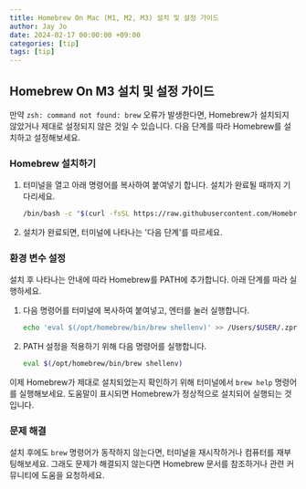 ```yaml
---
title: Homebrew On Mac (M1, M2, M3) 설치 및 설정 가이드
author: Jay Jo
date: 2024-02-17 00:00:00 +09:00
categories: [tip]
tags: [tip]
---
```


## Homebrew On M3 설치 및 설정 가이드

만약 `zsh: command not found: brew` 오류가 발생한다면, Homebrew가 설치되지 않았거나 제대로 설정되지 않은 것일 수 있습니다. 다음 단계를 따라 Homebrew를 설치하고 설정해보세요.

### Homebrew 설치하기

1. 터미널을 열고 아래 명령어를 복사하여 붙여넣기 합니다. 설치가 완료될 때까지 기다리세요.

    ```sh
    /bin/bash -c "$(curl -fsSL https://raw.githubusercontent.com/Homebrew/install/HEAD/install.sh)"
    ```

2. 설치가 완료되면, 터미널에 나타나는 '다음 단계'를 따르세요.

### 환경 변수 설정

설치 후 나타나는 안내에 따라 Homebrew를 PATH에 추가합니다. 아래 단계를 따라 실행하세요.

1. 다음 명령어를 터미널에 복사하여 붙여넣고, 엔터를 눌러 실행합니다.

    ```sh
    echo 'eval $(/opt/homebrew/bin/brew shellenv)' >> /Users/$USER/.zprofile
    ```

2. PATH 설정을 적용하기 위해 다음 명령어를 실행합니다.

    ```sh
    eval $(/opt/homebrew/bin/brew shellenv)
    ```

이제 Homebrew가 제대로 설치되었는지 확인하기 위해 터미널에서 `brew help` 명령어를 실행해보세요. 도움말이 표시되면 Homebrew가 정상적으로 설치되어 실행되는 것입니다.

### 문제 해결

설치 후에도 `brew` 명령어가 동작하지 않는다면, 터미널을 재시작하거나 컴퓨터를 재부팅해보세요. 그래도 문제가 해결되지 않는다면 Homebrew 문서를 참조하거나 관련 커뮤니티에 도움을 요청하세요.